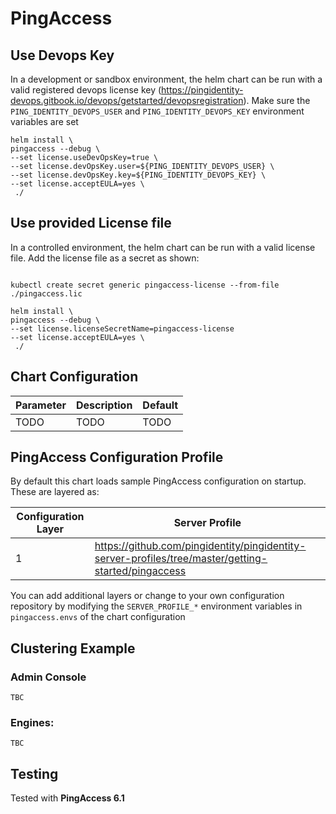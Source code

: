 # PingAccess

## Use Devops Key
In a development or sandbox environment, the helm chart can be run with a valid registered devops license key (https://pingidentity-devops.gitbook.io/devops/getstarted/devopsregistration).  Make sure the `PING_IDENTITY_DEVOPS_USER` and `PING_IDENTITY_DEVOPS_KEY` environment variables are set

```shell
helm install \
pingaccess --debug \
--set license.useDevOpsKey=true \
--set license.devOpsKey.user=${PING_IDENTITY_DEVOPS_USER} \
--set license.devOpsKey.key=${PING_IDENTITY_DEVOPS_KEY} \
--set license.acceptEULA=yes \
 ./
```

## Use provided License file
In a controlled environment, the helm chart can be run with a valid license file.  Add the license file as a secret as shown:
```shell

kubectl create secret generic pingaccess-license --from-file ./pingaccess.lic

helm install \
pingaccess --debug \
--set license.licenseSecretName=pingaccess-license
--set license.acceptEULA=yes \
 ./
```

## Chart Configuration

| Parameter | Description | Default |
|--|--|--|
| TODO | TODO | TODO |

## PingAccess Configuration Profile

By default this chart loads sample PingAccess configuration on startup.  These are layered as:

| Configuration Layer | Server Profile |
|--|--|
| 1 | https://github.com/pingidentity/pingidentity-server-profiles/tree/master/getting-started/pingaccess |

You can add additional layers or change to your own configuration repository by modifying the `SERVER_PROFILE_*` environment variables in `pingaccess.envs` of the chart configuration

## Clustering Example

### Admin Console
```shell
TBC
```

### Engines:
```shell
TBC
```

## Testing

Tested with **PingAccess 6.1**